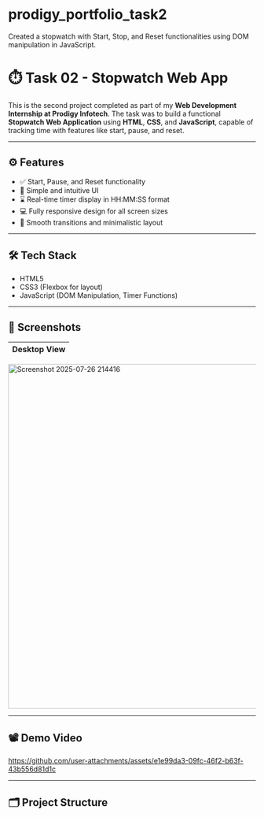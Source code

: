 # prodigy_portfolio_task2
Created a stopwatch with Start, Stop, and Reset functionalities using DOM manipulation in JavaScript.

# ⏱️ Task 02 - Stopwatch Web App

This is the second project completed as part of my **Web Development Internship at Prodigy Infotech**. The task was to build a functional **Stopwatch Web Application** using **HTML**, **CSS**, and **JavaScript**, capable of tracking time with features like start, pause, and reset.

---

## ⚙️ Features

- ✅ Start, Pause, and Reset functionality
- 🧠 Simple and intuitive UI
- ⌛ Real-time timer display in HH:MM:SS format
- 💻 Fully responsive design for all screen sizes
- 🚀 Smooth transitions and minimalistic layout

---

## 🛠 Tech Stack

- HTML5
- CSS3 (Flexbox for layout)
- JavaScript (DOM Manipulation, Timer Functions)

---

## 📸 Screenshots

| Desktop View |
|--------------|
<img width="1265" height="700" alt="Screenshot 2025-07-26 214416" src="https://github.com/user-attachments/assets/83c26eee-9545-489d-805b-e5e6be732d69" />


---

## 📽️ Demo Video




https://github.com/user-attachments/assets/e1e99da3-09fc-46f2-b63f-43b556d81d1c



---

## 🗂️ Project Structure

